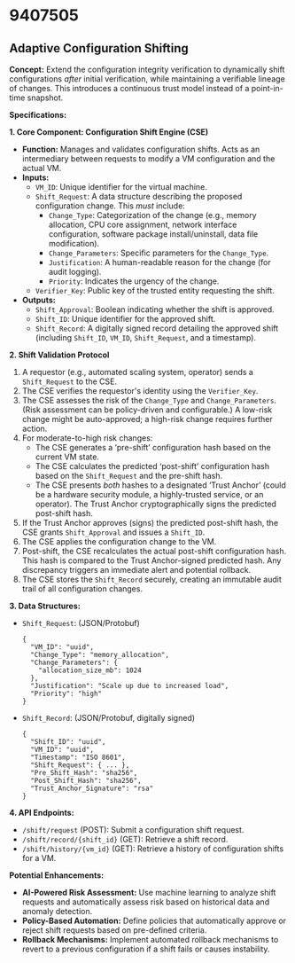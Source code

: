 # 9407505

## Adaptive Configuration Shifting

**Concept:** Extend the configuration integrity verification to dynamically shift configurations *after* initial verification, while maintaining a verifiable lineage of changes. This introduces a continuous trust model instead of a point-in-time snapshot.

**Specifications:**

**1. Core Component: Configuration Shift Engine (CSE)**

*   **Function:** Manages and validates configuration shifts.  Acts as an intermediary between requests to modify a VM configuration and the actual VM.
*   **Inputs:**
    *   `VM_ID`: Unique identifier for the virtual machine.
    *   `Shift_Request`:  A data structure describing the proposed configuration change. This *must* include:
        *   `Change_Type`: Categorization of the change (e.g., memory allocation, CPU core assignment, network interface configuration, software package install/uninstall, data file modification).
        *   `Change_Parameters`: Specific parameters for the `Change_Type`.
        *   `Justification`:  A human-readable reason for the change (for audit logging).
        *   `Priority`:  Indicates the urgency of the change.
    *   `Verifier_Key`: Public key of the trusted entity requesting the shift.
*   **Outputs:**
    *   `Shift_Approval`: Boolean indicating whether the shift is approved.
    *   `Shift_ID`: Unique identifier for the approved shift.
    *   `Shift_Record`:  A digitally signed record detailing the approved shift (including `Shift_ID`, `VM_ID`, `Shift_Request`, and a timestamp).

**2.  Shift Validation Protocol**

1.  A requestor (e.g., automated scaling system, operator) sends a `Shift_Request` to the CSE.
2.  The CSE verifies the requestor's identity using the `Verifier_Key`.
3.  The CSE assesses the risk of the `Change_Type` and `Change_Parameters`. (Risk assessment can be policy-driven and configurable.)  A low-risk change might be auto-approved; a high-risk change requires further action.
4.  For moderate-to-high risk changes:
    *   The CSE generates a ‘pre-shift’ configuration hash based on the current VM state.
    *   The CSE calculates the predicted ‘post-shift’ configuration hash based on the `Shift_Request` and the pre-shift hash.
    *   The CSE presents *both* hashes to a designated ‘Trust Anchor’ (could be a hardware security module, a highly-trusted service, or an operator). The Trust Anchor cryptographically signs the predicted post-shift hash.
5.  If the Trust Anchor approves (signs) the predicted post-shift hash, the CSE grants `Shift_Approval` and issues a `Shift_ID`.
6.  The CSE applies the configuration change to the VM.
7.  Post-shift, the CSE recalculates the actual post-shift configuration hash. This hash is compared to the Trust Anchor-signed predicted hash. Any discrepancy triggers an immediate alert and potential rollback.
8.  The CSE stores the `Shift_Record` securely, creating an immutable audit trail of all configuration changes.

**3.  Data Structures:**

*   `Shift_Request`: (JSON/Protobuf)
    ```
    {
      "VM_ID": "uuid",
      "Change_Type": "memory_allocation",
      "Change_Parameters": {
        "allocation_size_mb": 1024
      },
      "Justification": "Scale up due to increased load",
      "Priority": "high"
    }
    ```
*   `Shift_Record`: (JSON/Protobuf, digitally signed)
    ```
    {
      "Shift_ID": "uuid",
      "VM_ID": "uuid",
      "Timestamp": "ISO 8601",
      "Shift_Request": { ... },
      "Pre_Shift_Hash": "sha256",
      "Post_Shift_Hash": "sha256",
      "Trust_Anchor_Signature": "rsa"
    }
    ```

**4.  API Endpoints:**

*   `/shift/request` (POST): Submit a configuration shift request.
*   `/shift/record/{shift_id}` (GET): Retrieve a shift record.
*   `/shift/history/{vm_id}` (GET): Retrieve a history of configuration shifts for a VM.

**Potential Enhancements:**

*   **AI-Powered Risk Assessment:** Use machine learning to analyze shift requests and automatically assess risk based on historical data and anomaly detection.
*   **Policy-Based Automation:** Define policies that automatically approve or reject shift requests based on pre-defined criteria.
*   **Rollback Mechanisms:** Implement automated rollback mechanisms to revert to a previous configuration if a shift fails or causes instability.